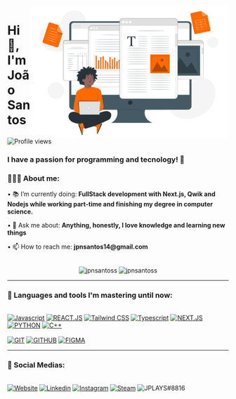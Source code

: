 <img align="right" src="https://raw.githubusercontent.com/gabrlcj/gabrlcj/2aa161dfb942e25ec84396721837dfccc98e08f2/Illustration.svg" alt="Illustration" title="Illustration Storyset" width=450/>
    
<h1 align="left">Hi 👋, I'm João Santos</h1>

![Profile views](https://gpvc.arturio.dev/jpnsantoss)

<h3 align="left">I have a passion for programming and tecnology! 🚀</h3>

<div align="left">
    <h3>👨🏽‍💻 About me:</h3>
        <p>• 📚 I’m currently doing: <b>FullStack development with Next.js, Qwik and Nodejs while working part-time and finishing my degree in computer science.</b></p>
        <p>• 💬 Ask me about: <b>Anything, honestly, I love knowledge and learning new things</b></p>
        <p>• 📫 How to reach me: <b>jpnsantos14@gmail.com</b></p>
</div><br>

<div align="center">
    <img height="155em" src="https://github-readme-stats.vercel.app/api?username=jpnsantoss&show_icons=true&locale=en" alt="jpnsantoss" />
    <img height="155em" src="https://github-readme-stats.vercel.app/api/top-langs?username=jpnsantoss&show_icons=true&layout=compact" alt="jpnsantoss" />
</div>
    
---

<div>
  <h3>🧰 Languages and tools I'm mastering until now:</h3><br>
    <a href="https://"><img src="https://img.shields.io/static/v1?label=&message=Javascript&color=%23F7DF1E&style=for-the-badge&logo=javascript&logoColor=grey" alt="Javascript"></a>
    <a href="https://"><img src="https://img.shields.io/static/v1?label=&message=REACT.JS&color=%2361DAFB&style=for-the-badge&logo=react&logoColor=grey" alt="REACT.JS"></a>
    <a href="https://"><img src="https://img.shields.io/static/v1?label=&message=TAILWINDCSS&color=%2306B6D4&style=for-the-badge&logo=tailwindcss&logoColor=whitesmoke" alt="Tailwind CSS"></a>
    <a href="https://"><img src="https://img.shields.io/static/v1?label=&message=Typescript&color=%233178C6&style=for-the-badge&logo=typescript&logoColor=whitesmoke" alt="Typescript"></a>
    <a href="https://"><img src="https://img.shields.io/static/v1?label=&message=NEXT.JS&color=%23000000&style=for-the-badge&logo=nextdotjs&logoColor=whitesmoke" alt="NEXT.JS"></a>
    <a href="https://"><img src="https://img.shields.io/static/v1?label=&message=PYTHON&color=%233776AB&style=for-the-badge&logo=python&logoColor=whitesmoke" alt="PYTHON"></a>
    <a href="https://"><img src="https://img.shields.io/static/v1?label=&message=CPP&color=%2300599C&style=for-the-badge&logo=cplusplus&logoColor=whitesmoke" alt="C++"> </a>
    <br><br>
    <a href="https://"><img src="https://img.shields.io/static/v1?label=&message=GIT&color=%23F05032&style=for-the-badge&logo=git&logoColor=whitesmoke" alt="GIT"></a>
    <a href="https://"><img src="https://img.shields.io/static/v1?label=&message=GITHUB&color=%23181717&style=for-the-badge&logo=github&logoColor=whitesmoke" alt="GITHUB"></a>
    <a href="https://"><img src="https://img.shields.io/static/v1?label=&message=FIGMA&color=%23552d84&style=for-the-badge&logo=figma&logoColor=whitesmoke" alt="FIGMA"></a>
</div>

___

<div>
  <h3>📱 Social Medias:</h3><br>
    <a href="https://jpnsantos.pt"><img src="https://img.shields.io/static/v1?label=&message=Website&color=%230A0A0A&style=for-the-badge&logo=googlechrome&logoColor=whitesmoke" alt="Website"></a>
    <a href="https://www.linkedin.com/in/joaosantos14/" target="_blank"><img src="https://img.shields.io/static/v1?label=&message=Linkedin&color=0A66C2&style=for-the-badge&logo=linkedin&logoColor=whitesmoke" alt="Linkedin"></a>
    <a href="https://www.instagram.com/jp.santoss_/" target="_blank"><img src="https://img.shields.io/static/v1?label=&message=Instagram&color=lightpink&style=for-the-badge&logo=instagram&logoColor=black" alt="Instagram"></a>
    <a href="https://steamcommunity.com/id/jplayss" target="_blank"><img src="https://img.shields.io/static/v1?label=&message=Steam&color=%23000000&style=for-the-badge&logo=steam&logoColor=whitesmoke" alt="Steam"></a>
    <img src="https://img.shields.io/static/v1?label=&message=JPLAYS%238816&color=%235865F2&style=for-the-badge&logo=discord&logoColor=whitesmoke" alt="JPLAYS#8816">
</div>
